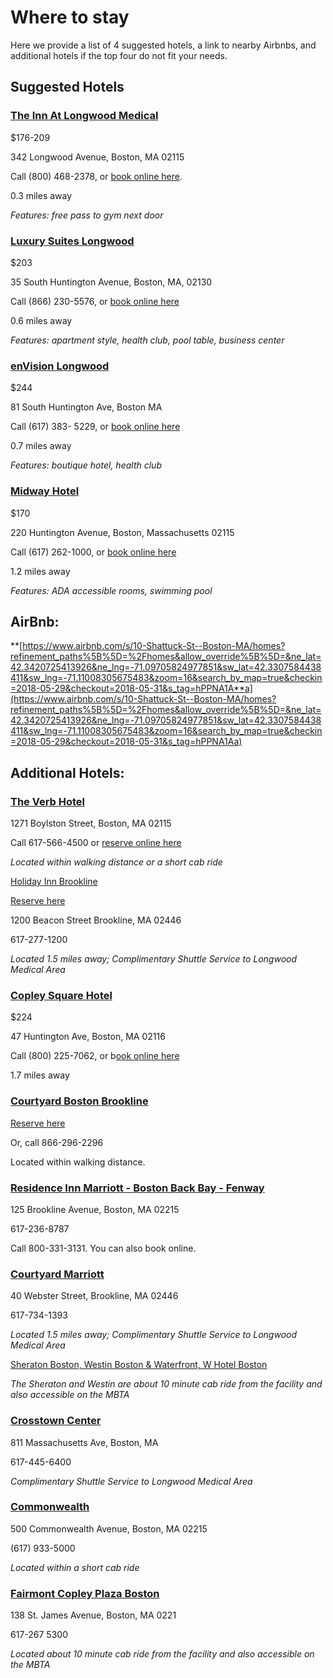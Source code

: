 # Where to stay

Here we provide a list of 4 suggested hotels, a link to nearby Airbnbs, and additional hotels if the top four do not fit your needs. 

## Suggested Hotels

### [The Inn At Longwood Medical](https://www.innatlongwood.com/)

$176-209

342 Longwood Avenue, Boston, MA 02115

Call (800) 468-2378, or [book online here](https://gc.synxis.com/rez.aspx?Hotel=58219&Chain=65). 

0.3 miles away

*Features: free pass to gym next door*

### [Luxury Suites Longwood](https://www.globalluxurysuites.com/accommodation/massachusetts/boston-massachusetts/global-luxury-suites-at-longwood/)

$203

35 South Huntington Avenue, Boston, MA, 02130

Call (866) 230-5576, or [book online here](https://www.hotels.com/ho623267648/?q-check-out=2018-05-31&tab=description&q-room-0-adults=1&YGF=14&q-check-in=2018-05-29&MGT=2&WOE=4&WOD=2&ZSX=0&SYE=3&q-room-0-children=0)

0.6 miles away

*Features: apartment style, health club, pool table, business center*

### [enVision Longwood](https://envision-hotel-boston.com/)

 $244

81 South Huntington Ave, Boston MA

Call (617) 383- 5229, or [book online here ](https://www.hotels.com/ho407440/?q-check-out=2018-05-31&tab=description&q-room-0-adults=1&YGF=14&q-check-in=2018-05-29&MGT=2&WOE=4&WOD=2&ZSX=0&SYE=3&q-room-0-children=0)

0.7 miles away

*Features: boutique hotel, health club*

### [Midway Hotel](http://www.midtownhotel.com/)

$170 

220 Huntington Avenue, Boston, Massachusetts 02115

Call (617) 262-1000, or [book online here](https://www.hotels.com/ho115097/?q-check-out=2018-05-31&tab=description&q-room-0-adults=1&YGF=14&q-check-in=2018-05-29&MGT=2&WOE=4&WOD=2&ZSX=0&SYE=3&q-room-0-children=0)

1.2 miles away

*Features: ADA accessible rooms, swimming pool*

## AirBnb:

**[https://www.airbnb.com/s/10-Shattuck-St--Boston-MA/homes?refinement_paths%5B%5D=%2Fhomes&allow_override%5B%5D=&ne_lat=42.3420725413926&ne_lng=-71.09705824977851&sw_lat=42.3307584438411&sw_lng=-71.11008305675483&zoom=16&search_by_map=true&checkin=2018-05-29&checkout=2018-05-31&s_tag=hPPNA1A**a](https://www.airbnb.com/s/10-Shattuck-St--Boston-MA/homes?refinement_paths%5B%5D=%2Fhomes&allow_override%5B%5D=&ne_lat=42.3420725413926&ne_lng=-71.09705824977851&sw_lat=42.3307584438411&sw_lng=-71.11008305675483&zoom=16&search_by_map=true&checkin=2018-05-29&checkout=2018-05-31&s_tag=hPPNA1Aa)

## Additional Hotels:

### [The Verb Hotel](http://www.theverbhotel.com/)

1271 Boylston Street, Boston, MA 02115

Call 617-566-4500 or [reserve online here ](http://www.theverbhotel.com/)

*Located within walking distance or a short cab ride*

[Holiday](https://www.holidayinn.com/hotels/us/en/find-hotels/hotel/rooms?qDest=1200%2520Beacon%2520Street%2520Brookline%2520Massachusetts%2520United%2520States&qCiMy=102018&qCiD=8&qCoMy=102018&qCoD=11&qAdlt=1&qChld=0&qRms=1&qRtP=6CBARC&qIta=99801505&qGrpCd=AIP&qSlH=BKLMA&qAkamaiCC=US&qSrt=sBR&qBrs=ic.ki.ul.in.cp.vn.hi.ex.cv.rs.cw.sb.ma&qWch=0&qSmP=1&setPMCookies=true&icdv=99801505)[ Inn Brookline](https://www.ihg.com/holidayinn/hotels/us/en/find-hotels/hotel/rooms?qDest=1200%2520Beacon%2520Street%2520Brookline%2520Massachusetts%2520United%2520States&qCiMy=102018&qCiD=9&qCoMy=102018&qCoD=11&qAdlt=1&qChld=0&qRms=1&qRtP=6CBARC&qIta=99801505&qGrpCd=AIP&qSlH=BKLMA&qAkamaiCC=US&qSrt=sBR&qBrs=ic.ki.ul.in.cp.vn.hi.ex.cv.rs.cw.sb.ma&qWch=0&qSmP=1&setPMCookies=true&icdv=99801505)

[Reserve here](https://www.holidayinn.com/hotels/us/en/find-hotels/hotel/rooms?qDest=1200%2520Beacon%2520Street%2520Brookline%2520Massachusetts%2520United%2520States&qCiMy=102018&qCiD=8&qCoMy=102018&qCoD=11&qAdlt=1&qChld=0&qRms=1&qRtP=6CBARC&qIta=99801505&qGrpCd=AIP&qSlH=BKLMA&qAkamaiCC=US&qSrt=sBR&qBrs=ic.ki.ul.in.cp.vn.hi.ex.cv.rs.cw.sb.ma&qWch=0&qSmP=1&setPMCookies=true&icdv=99801505)

1200 Beacon Street Brookline, MA 02446

617-277-1200

*Located 1.5 miles away; Complimentary Shuttle Service to Longwood Medical Area*

### [Copley Square Hotel](http://www.copleysquarehotel.com/)

$224

47 Huntington Ave, Boston, MA 02116

Call (800) 225-7062, or b[ook online here]( https://www.hotels.com/ho114172/?q-check-out=2018-05-31&tab=description&q-room-0-adults=1&YGF=14&q-check-in=2018-05-29&MGT=2&WOE=4&WOD=2&ZSX=0&SYE=3&q-room-0-children=0)

1.7 miles away

###  [Courtyard Boston Brookline](http://www.marriott.com/meeting-event-hotels/group-corporate-travel/groupCorp.mi?resLinkData=Academy%2520of%2520Integrative%2520Pain%2520Management%255EBOSBL%2560AIPAIPA%2560279%2560USD%2560false%25602%256011/8/18%256011/11/18%256010/10/18&app=resvlink&stop_mobi=yes)  

[Reserve here](http://www.marriott.com/)

Or, call 866-296-2296 

Located within walking distance.

### [Residence Inn Marriott - Boston Back Bay - Fenway](http://www.residenceinnbackbay.com/)

125 Brookline Avenue, Boston, MA 02215

617-236-8787

Call 800-331-3131. You can also book online.

### [Courtyard Marriott](http://www.brooklinecourtyard.com/)

40 Webster Street, Brookline, MA 02446

617-734-1393

*Located 1.5 miles away; Complimentary Shuttle Service to Longwood Medical Area*

[Sheraton Boston, Westin Boston & Waterfront, W Hotel Boston](http://www.starwoodhotels.com/)

*The Sheraton and Westin are about 10 minute cab ride from the facility and also accessible on the MBTA*

### [Crosstown Center](http://www.bostonhamptoninn.com/)

811 Massachusetts Ave, Boston, MA

617-445-6400

*Complimentary Shuttle Service to Longwood Medical Area*

### [Commonwealth](http://www.hotelcommonwealth.com/)

500 Commonwealth Avenue, Boston, MA 02215

(617) 933-5000

*Located within a short cab ride*

### [Fairmont Copley Plaza Boston](http://www.fairmont.com/copley-plaza-boston)

138 St. James Avenue, Boston, MA 0221

617-267 5300

*Located about 10 minute cab ride from the facility and also accessible on the MBTA*

